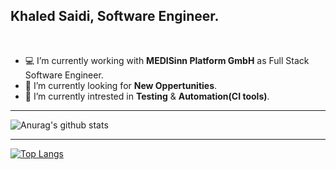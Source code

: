 ## Khaled Saidi, Software Engineer.

<br/>

- 💻  I’m currently working with **MEDISinn Platform GmbH** as Full Stack Software Engineer.
- 🔭  I’m currently looking for **New Oppertunities**.
- 🌱  I’m currently intrested in **Testing** & **Automation(CI tools)**.

***

![Anurag's github stats](https://github-readme-stats.vercel.app/api?username=bangaflow&show_icons=true&theme=nord)

***

[![Top Langs](https://github-readme-stats.vercel.app/api/top-langs/?username=bangaflow&layout=compact&theme=nord)](https://github.com/anuraghazra/github-readme-stats)
